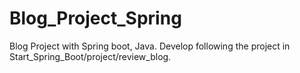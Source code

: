 # Blog_Project_Spring
Blog Project with Spring boot, Java. Develop following the project in Start_Spring_Boot/project/review_blog.
